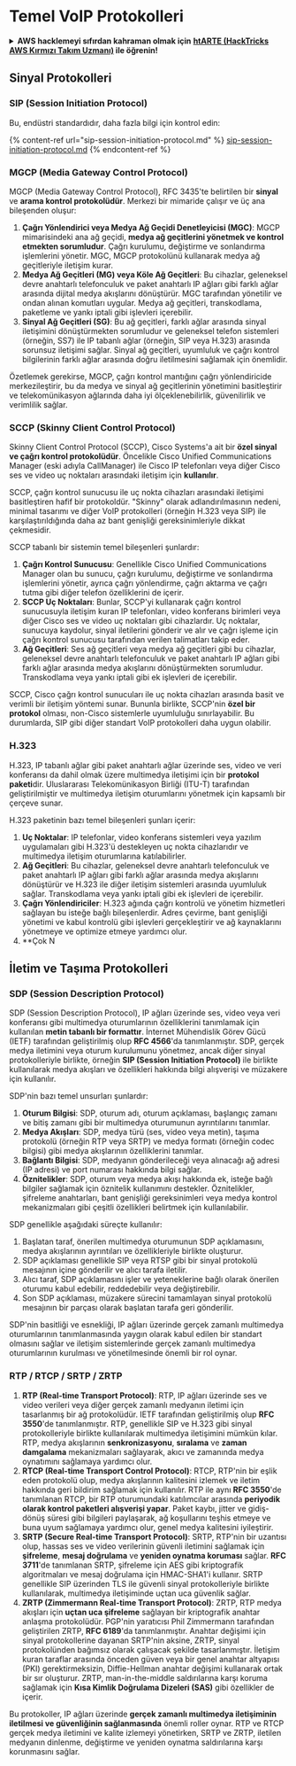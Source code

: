 # Temel VoIP Protokolleri

<details>

<summary><strong>AWS hacklemeyi sıfırdan kahraman olmak için</strong> <a href="https://training.hacktricks.xyz/courses/arte"><strong>htARTE (HackTricks AWS Kırmızı Takım Uzmanı)</strong></a><strong> ile öğrenin!</strong></summary>

HackTricks'ı desteklemenin diğer yolları:

* Şirketinizi **HackTricks'te reklam vermek** veya **HackTricks'i PDF olarak indirmek** için [**ABONELİK PLANLARINI**](https://github.com/sponsors/carlospolop) kontrol edin!
* [**Resmi PEASS & HackTricks ürünlerini**](https://peass.creator-spring.com) edinin
* [**The PEASS Ailesi'ni**](https://opensea.io/collection/the-peass-family) keşfedin, özel [**NFT'lerimiz**](https://opensea.io/collection/the-peass-family)
* 💬 [**Discord grubuna**](https://discord.gg/hRep4RUj7f) veya [**telegram grubuna**](https://t.me/peass) **katılın** veya **Twitter** 🐦 [**@carlospolopm**](https://twitter.com/hacktricks_live)'u takip edin.
* **Hacking hilelerinizi** [**HackTricks**](https://github.com/carlospolop/hacktricks) ve [**HackTricks Cloud**](https://github.com/carlospolop/hacktricks-cloud) github reposuna **PR göndererek** paylaşın.

</details>

## Sinyal Protokolleri

### SIP (Session Initiation Protocol)

Bu, endüstri standardıdır, daha fazla bilgi için kontrol edin:

{% content-ref url="sip-session-initiation-protocol.md" %}
[sip-session-initiation-protocol.md](sip-session-initiation-protocol.md)
{% endcontent-ref %}

### MGCP (Media Gateway Control Protocol)

MGCP (Media Gateway Control Protocol), RFC 3435'te belirtilen bir **sinyal** ve **arama kontrol protokolüdür**. Merkezi bir mimaride çalışır ve üç ana bileşenden oluşur:

1. **Çağrı Yönlendirici veya Medya Ağ Geçidi Denetleyicisi (MGC)**: MGCP mimarisindeki ana ağ geçidi, **medya ağ geçitlerini yönetmek ve kontrol etmekten sorumludur**. Çağrı kurulumu, değiştirme ve sonlandırma işlemlerini yönetir. MGC, MGCP protokolünü kullanarak medya ağ geçitleriyle iletişim kurar.
2. **Medya Ağ Geçitleri (MG) veya Köle Ağ Geçitleri**: Bu cihazlar, geleneksel devre anahtarlı telefonculuk ve paket anahtarlı IP ağları gibi farklı ağlar arasında dijital medya akışlarını dönüştürür. MGC tarafından yönetilir ve ondan alınan komutları uygular. Medya ağ geçitleri, transkodlama, paketleme ve yankı iptali gibi işlevleri içerebilir.
3. **Sinyal Ağ Geçitleri (SG)**: Bu ağ geçitleri, farklı ağlar arasında sinyal iletişimini dönüştürmekten sorumludur ve geleneksel telefon sistemleri (örneğin, SS7) ile IP tabanlı ağlar (örneğin, SIP veya H.323) arasında sorunsuz iletişimi sağlar. Sinyal ağ geçitleri, uyumluluk ve çağrı kontrol bilgilerinin farklı ağlar arasında doğru iletilmesini sağlamak için önemlidir.

Özetlemek gerekirse, MGCP, çağrı kontrol mantığını çağrı yönlendiricide merkezileştirir, bu da medya ve sinyal ağ geçitlerinin yönetimini basitleştirir ve telekomünikasyon ağlarında daha iyi ölçeklenebilirlik, güvenilirlik ve verimlilik sağlar.

### SCCP (Skinny Client Control Protocol)

Skinny Client Control Protocol (SCCP), Cisco Systems'a ait bir **özel sinyal ve çağrı kontrol protokolüdür**. Öncelikle Cisco Unified Communications Manager (eski adıyla CallManager) ile Cisco IP telefonları veya diğer Cisco ses ve video uç noktaları arasındaki iletişim için **kullanılır**.

SCCP, çağrı kontrol sunucusu ile uç nokta cihazları arasındaki iletişimi basitleştiren hafif bir protokoldür. "Skinny" olarak adlandırılmasının nedeni, minimal tasarımı ve diğer VoIP protokolleri (örneğin H.323 veya SIP) ile karşılaştırıldığında daha az bant genişliği gereksinimleriyle dikkat çekmesidir.

SCCP tabanlı bir sistemin temel bileşenleri şunlardır:

1. **Çağrı Kontrol Sunucusu**: Genellikle Cisco Unified Communications Manager olan bu sunucu, çağrı kurulumu, değiştirme ve sonlandırma işlemlerini yönetir, ayrıca çağrı yönlendirme, çağrı aktarma ve çağrı tutma gibi diğer telefon özelliklerini de içerir.
2. **SCCP Uç Noktaları**: Bunlar, SCCP'yi kullanarak çağrı kontrol sunucusuyla iletişim kuran IP telefonları, video konferans birimleri veya diğer Cisco ses ve video uç noktaları gibi cihazlardır. Uç noktalar, sunucuya kaydolur, sinyal iletilerini gönderir ve alır ve çağrı işleme için çağrı kontrol sunucusu tarafından verilen talimatları takip eder.
3. **Ağ Geçitleri**: Ses ağ geçitleri veya medya ağ geçitleri gibi bu cihazlar, geleneksel devre anahtarlı telefonculuk ve paket anahtarlı IP ağları gibi farklı ağlar arasında medya akışlarını dönüştürmekten sorumludur. Transkodlama veya yankı iptali gibi ek işlevleri de içerebilir.

SCCP, Cisco çağrı kontrol sunucuları ile uç nokta cihazları arasında basit ve verimli bir iletişim yöntemi sunar. Bununla birlikte, SCCP'nin **özel bir protokol** olması, non-Cisco sistemlerle uyumluluğu sınırlayabilir. Bu durumlarda, SIP gibi diğer standart VoIP protokolleri daha uygun olabilir.

### H.323

H.323, IP tabanlı ağlar gibi paket anahtarlı ağlar üzerinde ses, video ve veri konferansı da dahil olmak üzere multimedya iletişimi için bir **protokol paketi**dir. Uluslararası Telekomünikasyon Birliği (ITU-T) tarafından geliştirilmiştir ve multimedya iletişim oturumlarını yönetmek için kapsamlı bir çerçeve sunar.

H.323 paketinin bazı temel bileşenleri şunları içerir:

1. **Uç Noktalar**: IP telefonlar, video konferans sistemleri veya yazılım uygulamaları gibi H.323'ü destekleyen uç nokta cihazlarıdır ve multimedya iletişim oturumlarına katılabilirler.
2. **Ağ Geçitleri**: Bu cihazlar, geleneksel devre anahtarlı telefonculuk ve paket anahtarlı IP ağları gibi farklı ağlar arasında medya akışlarını dönüştürür ve H.323 ile diğer iletişim sistemleri arasında uyumluluk sağlar. Transkodlama veya yankı iptali gibi ek işlevleri de içerebilir.
3. **Çağrı Yönlendiriciler**: H.323 ağında çağrı kontrolü ve yönetim hizmetleri sağlayan bu isteğe bağlı bileşenlerdir. Adres çevirme, bant genişliği yönetimi ve kabul kontrolü gibi işlevleri gerçekleştirir ve ağ kaynaklarını yönetmeye ve optimize etmeye yardımcı olur.
4. **Çok N
## İletim ve Taşıma Protokolleri

### SDP (Session Description Protocol)

SDP (Session Description Protocol), IP ağları üzerinde ses, video veya veri konferansı gibi multimedya oturumlarının özelliklerini tanımlamak için kullanılan **metin tabanlı bir formattır**. İnternet Mühendislik Görev Gücü (IETF) tarafından geliştirilmiş olup **RFC 4566**'da tanımlanmıştır. SDP, gerçek medya iletimini veya oturum kurulumunu yönetmez, ancak diğer sinyal protokolleriyle birlikte, örneğin **SIP (Session Initiation Protocol)** ile birlikte kullanılarak medya akışları ve özellikleri hakkında bilgi alışverişi ve müzakere için kullanılır.

SDP'nin bazı temel unsurları şunlardır:

1. **Oturum Bilgisi**: SDP, oturum adı, oturum açıklaması, başlangıç zamanı ve bitiş zamanı gibi bir multimedya oturumunun ayrıntılarını tanımlar.
2. **Medya Akışları**: SDP, medya türü (ses, video veya metin), taşıma protokolü (örneğin RTP veya SRTP) ve medya formatı (örneğin codec bilgisi) gibi medya akışlarının özelliklerini tanımlar.
3. **Bağlantı Bilgisi**: SDP, medyanın gönderileceği veya alınacağı ağ adresi (IP adresi) ve port numarası hakkında bilgi sağlar.
4. **Öznitelikler**: SDP, oturum veya medya akışı hakkında ek, isteğe bağlı bilgiler sağlamak için öznitelik kullanımını destekler. Öznitelikler, şifreleme anahtarları, bant genişliği gereksinimleri veya medya kontrol mekanizmaları gibi çeşitli özellikleri belirtmek için kullanılabilir.

SDP genellikle aşağıdaki süreçte kullanılır:

1. Başlatan taraf, önerilen multimedya oturumunun SDP açıklamasını, medya akışlarının ayrıntıları ve özellikleriyle birlikte oluşturur.
2. SDP açıklaması genellikle SIP veya RTSP gibi bir sinyal protokolü mesajının içine gönderilir ve alıcı tarafa iletilir.
3. Alıcı taraf, SDP açıklamasını işler ve yeteneklerine bağlı olarak önerilen oturumu kabul edebilir, reddedebilir veya değiştirebilir.
4. Son SDP açıklaması, müzakere sürecini tamamlayan sinyal protokolü mesajının bir parçası olarak başlatan tarafa geri gönderilir.

SDP'nin basitliği ve esnekliği, IP ağları üzerinde gerçek zamanlı multimedya oturumlarının tanımlanmasında yaygın olarak kabul edilen bir standart olmasını sağlar ve iletişim sistemlerinde gerçek zamanlı multimedya oturumlarının kurulması ve yönetilmesinde önemli bir rol oynar.

### RTP / RTCP / SRTP / ZRTP

1. **RTP (Real-time Transport Protocol)**: RTP, IP ağları üzerinde ses ve video verileri veya diğer gerçek zamanlı medyanın iletimi için tasarlanmış bir ağ protokolüdür. IETF tarafından geliştirilmiş olup **RFC 3550**'de tanımlanmıştır. RTP, genellikle SIP ve H.323 gibi sinyal protokolleriyle birlikte kullanılarak multimedya iletişimini mümkün kılar. RTP, medya akışlarının **senkronizasyonu**, **sıralama** ve **zaman damgalama** mekanizmaları sağlayarak, akıcı ve zamanında medya oynatımını sağlamaya yardımcı olur.
2. **RTCP (Real-time Transport Control Protocol)**: RTCP, RTP'nin bir eşlik eden protokolü olup, medya akışlarının kalitesini izlemek ve iletim hakkında geri bildirim sağlamak için kullanılır. RTP ile aynı **RFC 3550**'de tanımlanan RTCP, bir RTP oturumundaki katılımcılar arasında **periyodik olarak kontrol paketleri alışverişi yapar**. Paket kaybı, jitter ve gidiş-dönüş süresi gibi bilgileri paylaşarak, ağ koşullarını teşhis etmeye ve buna uyum sağlamaya yardımcı olur, genel medya kalitesini iyileştirir.
3. **SRTP (Secure Real-time Transport Protocol)**: SRTP, RTP'nin bir uzantısı olup, hassas ses ve video verilerinin güvenli iletimini sağlamak için **şifreleme**, **mesaj doğrulama** ve **yeniden oynatma koruması** sağlar. **RFC 3711**'de tanımlanan SRTP, şifreleme için AES gibi kriptografik algoritmaları ve mesaj doğrulama için HMAC-SHA1'i kullanır. SRTP genellikle SIP üzerinden TLS ile güvenli sinyal protokolleriyle birlikte kullanılarak, multimedya iletişiminde uçtan uca güvenlik sağlar.
4. **ZRTP (Zimmermann Real-time Transport Protocol)**: ZRTP, RTP medya akışları için **uçtan uca şifreleme** sağlayan bir kriptografik anahtar anlaşma protokolüdür. PGP'nin yaratıcısı Phil Zimmermann tarafından geliştirilen ZRTP, **RFC 6189**'da tanımlanmıştır. Anahtar değişimi için sinyal protokollerine dayanan SRTP'nin aksine, ZRTP, sinyal protokolünden bağımsız olarak çalışacak şekilde tasarlanmıştır. İletişim kuran taraflar arasında önceden güven veya bir genel anahtar altyapısı (PKI) gerektirmeksizin, Diffie-Hellman anahtar değişimi kullanarak ortak bir sır oluşturur. ZRTP, man-in-the-middle saldırılarına karşı koruma sağlamak için **Kısa Kimlik Doğrulama Dizeleri (SAS)** gibi özellikler de içerir.

Bu protokoller, IP ağları üzerinde **gerçek zamanlı multimedya iletişiminin iletilmesi ve güvenliğinin sağlanmasında** önemli roller oynar. RTP ve RTCP gerçek medya iletimini ve kalite izlemeyi yönetirken, SRTP ve ZRTP, iletilen medyanın dinlenme, değiştirme ve yeniden oynatma saldırılarına karşı korunmasını sağlar.
